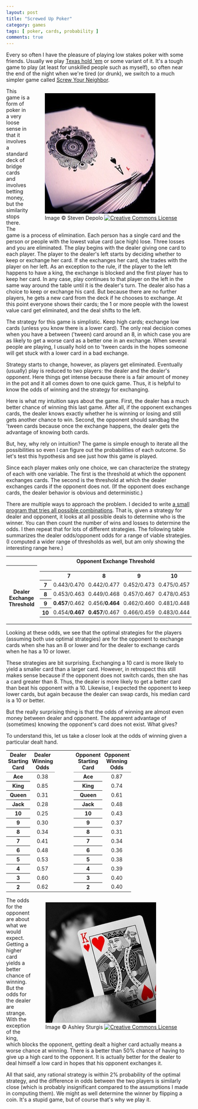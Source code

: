 ```yaml
---
layout: post
title: "Screwed Up Poker"
category: games
tags: [ poker, cards, probability ]
comments: true
---
```


Every so often I have the pleasure of playing low stakes poker with some
friends. Usually we play [Texas hold
'em](http://en.wikipedia.org/wiki/Texas_hold_%27em) or some variant of
it. It's a tough game to play (at least for unskilled people such as
myself), so often near the end of the night when we're tired (or drunk), we
switch to a much simpler game called [Screw Your
Neighbor](http://en.wikipedia.org/wiki/Ranter-Go-Round).

<figure style="float:right; width:300;">
  <img src="/images/screw-your-neighbor/ace.jpg" width="300" height="327" />
  <figcaption>
    Image &copy; Steven Depolo <a rel="license" href="http://creativecommons.org/licenses/by/2.0/"><img alt="Creative Commons License" style="border-width:0" src="https://i.creativecommons.org/l/by/2.0/80x15.png" /></a>
  </figcaption>
</figure>

This game is a form of poker in a very loose sense in that it involves a
standard deck of bridge cards and involves betting money, but the
similarity stops there. The game is a process of elimination. Each person
has a single card and the person or people with the lowest value card (ace
high) lose. Three losses and you are eliminated. The play begins with the
dealer giving one card to each player. The player to the dealer's left
starts by deciding whether to keep or exchange her card. If she exchanges
her card, she trades with the player on her left. As an exception to the
rule, if the player to the left happens to have a king, the exchange is
blocked and the first player has to keep her card.  In any case, play
continues to that player on the left in the same way around the table until
it is the dealer's turn. The dealer also has a choice to keep or exchange
his card. But because there are no further players, he gets a new card from
the deck if he chooses to exchange. At this point everyone shows their
cards; the 1 or more people with the lowest value card get eliminated, and
the deal shifts to the left.

The strategy for this game is simplistic. Keep high cards; exchange low
cards (unless you know there is a lower card). The only real decision comes
when you have a between ('tween) card around an 8, in which case you are as
likely to get a worse card as a better one in an exchange. When several
people are playing, I usually hold on to 'tween cards in the hopes someone
will get stuck with a lower card in a bad exchange.

Strategy starts to change, however, as players get eliminated. Eventually
(usually) play is reduced to two players: the dealer and the dealer's
opponent. Here things get intense because there is a fair amount of money
in the pot and it all comes down to one quick game. Thus, it is helpful to
know the odds of winning and the strategy for exchanging.

Here is what my intuition says about the game. First, the dealer has a much
better chance of winning this last game. After all, if the opponent
exchanges cards, the dealer knows exactly whether he is winning or losing
and still gets another chance to win. Second, the opponent should sandbag
the 'tween cards because once the exchange happens, the dealer gets the
advantage of knowing both cards.

But, hey, why rely on intuition? The game is simple enough to iterate all
the possibilities so even I can figure out the probabilities of each
outcome. So let's test this hypothesis and see just how this game is
played.

Since each player makes only one choice, we can characterize the strategy
of each with one variable. The first is the threshold at which the opponent
exchanges cards. The second is the threshold at which the dealer exchanges
cards if the opponent does not. (If the opponent does exchange cards, the
dealer behavior is obvious and deterministic.)

There are multiple ways to approach the problem. I decided to write [a
small program that tries all possible
combinations](https://gist.github.com/kmorel/f26bc008ab53e100ec02). That
is, given a strategy for dealer and opponent, it looks at all possible
deals to determine who is the winner. You can then count the number of wins
and losses to determine the odds. I then repeat that for lots of different
strategies. The following table summarizes the dealer odds/opponent odds
for a range of viable strategies. (I computed a wider range of thresholds
as well, but am only showing the interesting range here.)

<style>
table.StrategyTableContainer {
    margin-left:auto;
    margin-right:auto;
}

.StrategyTable td {
    padding-left: 5px;
    padding-right: 5px;
}
</style>

<table class="StrategyTableContainer">
  <tr>
    <td></td>
    <th>Opponent Exchange Threshold</th>
  </tr>
  <tr>
    <th><br/>Dealer<br/>Exchange<br/>Threshold</th>
    <td><table class="StrategyTable">
      <tr>
        <td></td>
        <th>7</th>
        <th>8</th>
        <th>9</th>
        <th>10</th>
      </tr>
      <tr>
        <th>7</th>
        <td>0.443/0.470</td>
        <td>0.442/0.477</td>
        <td>0.452/0.473</td>
        <td>0.475/0.457</td>
      </tr>
      <tr>
        <th>8</th>
        <td>0.453/0.463</td>
        <td>0.449/0.468</td>
        <td>0.457/0.467</td>
        <td>0.478/0.453</td>
      </tr>
      <tr>
        <th>9</th>
        <td><b>0.457</b>/0.462</td>
        <td>0.456/<b>0.464</b></td>
        <td>0.462/0.460</td>
        <td>0.481/0.448</td>
      </tr>
      <tr>
        <th>10</th>
        <td>0.454/<b>0.467</b></td>
        <td><b>0.457</b>/0.467</td>
        <td>0.466/0.459</td>
        <td>0.483/0.444</td>
      </tr>
    </table></td>
  </tr>
</table>

Looking at these odds, we see that the optimal strategies for the players
(assuming both use optimal strategies) are for the opponent to exchange
cards when she has an 8 or lower and for the dealer to exchange cards when
he has a 10 or lower.

These strategies are bit surprising. Exchanging a 10 card is more likely to
yield a smaller card than a larger card. However, in retrospect this still
makes sense because if the opponent does not switch cards, then she has a
card greater than 8. Thus, the dealer is more likely to get a better card
than beat his opponent with a 10. Likewise, I expected the opponent to keep
lower cards, but again because the dealer can swap cards, his median card
is a 10 or better.

But the really surprising thing is that the odds of winning are almost even
money between dealer and opponent. The apparent advantage of (sometimes)
knowing the opponent's card does not exist. What gives?

To understand this, let us take a closer look at the odds of winning given
a particular dealt hand.

<style>
table.OpeningOdds {
    margin-left:auto;
    margin-right:auto;
}

.OpeningOdds td {
    padding-left: 5px;
    padding-right: 5px;
    text-align: center;
}
.OpeningOdds th {
    padding-left: 5px;
    padding-right: 5px;
}
.HeaderRow th {
    border-bottom: solid 1px grey;
}
</style>

<table class="OpeningOdds">
  <tr class="HeaderRow">
    <th>Dealer<br/>Starting<br/>Card</th>
    <th>Dealer<br/>Winning<br/>Odds</th>
    <td>&nbsp;&nbsp;&nbsp;&nbsp;&nbsp;&nbsp;&nbsp;&nbsp;&nbsp;&nbsp;&nbsp;</td>
    <th>Opponent<br/>Starting<br/>Card</th>
    <th>Opponent<br/>Winning<br/>Odds</th>
  </tr>
  <tr>
    <th>Ace</th>
    <td>0.38</td>
    <td/>
    <th>Ace</th>
    <td>0.87</td>
  </tr>
  <tr>
    <th>King</th>
    <td>0.85</td>
    <td/>
    <th>King</th>
    <td>0.74</td>
  </tr>
  <tr>
    <th>Queen</th>
    <td>0.31</td>
    <td/>
    <th>Queen</th>
    <td>0.61</td>
  </tr>
  <tr>
    <th>Jack</th>
    <td>0.28</td>
    <td/>
    <th>Jack</th>
    <td>0.48</td>
  </tr>
  <tr>
    <th>10</th>
    <td>0.25</td>
    <td/>
    <th>10</th>
    <td>0.43</td>
  </tr>
  <tr>
    <th>9</th>
    <td>0.30</td>
    <td/>
    <th>9</th>
    <td>0.37</td>
  </tr>
  <tr>
    <th>8</th>
    <td>0.34</td>
    <td/>
    <th>8</th>
    <td>0.31</td>
  </tr>
  <tr>
    <th>7</th>
    <td>0.41</td>
    <td/>
    <th>7</th>
    <td>0.34</td>
  </tr>
  <tr>
    <th>6</th>
    <td>0.48</td>
    <td/>
    <th>6</th>
    <td>0.36</td>
  </tr>
  <tr>
    <th>5</th>
    <td>0.53</td>
    <td/>
    <th>5</th>
    <td>0.38</td>
  </tr>
  <tr>
    <th>4</th>
    <td>0.57</td>
    <td/>
    <th>4</th>
    <td>0.39</td>
  </tr>
  <tr>
    <th>3</th>
    <td>0.60</td>
    <td/>
    <th>3</th>
    <td>0.40</td>
  </tr>
  <tr>
    <th>2</th>
    <td>0.62</td>
    <td/>
    <th>2</th>
    <td>0.40</td>
  </tr>
</table>

<figure style="float:right; width:300;">
  <img src="/images/screw-your-neighbor/king.jpg" width="300" height="327" />
  <figcaption>
    Image &copy; Ashley Sturgis <a rel="license" href="http://creativecommons.org/licenses/by/2.0/"><img alt="Creative Commons License" style="border-width:0" src="https://i.creativecommons.org/l/by/2.0/80x15.png" /></a>
  </figcaption>
</figure>

The odds for the opponent are about what we would expect. Getting a higher
card yields a better chance of winning. But the odds for the dealer are
strange. With the exception of the king, which blocks the opponent, getting
dealt a higher card actually means a worse chance at winning. There is a
better than 50% chance of having to give up a high card to the opponent. It
is actually better for the dealer to deal himself a low card in hopes that
his opponent exchanges it.

All that said, any rational strategy is within 2% probability of the
optimal strategy, and the difference in odds between the two players is
similarly close (which is probably insignificant compared to the
assumptions I made in computing them). We might as well determine the
winner by flipping a coin. It's a stupid game, but of course that's why we
play it.
